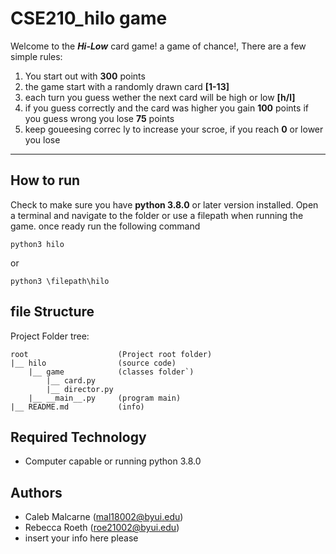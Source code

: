 # CSE210_hilo game
Welcome to the **_Hi-Low_** card game! a game of chance!, There are a few simple rules:

1. You start out with **300** points
2. the game start with a randomly drawn card **[1-13]**
3. each turn you guess wether the next card    will be high or low **[h/l]**
4. if you guess correctly and the card was higher you gain **100** points if you guess wrong you lose **75** points
5. keep goueesing correc ly to increase your scroe, if you reach **0** or lower you lose

---

## How to run
Check to make sure you have **python 3.8.0** or later version installed. Open a terminal
and navigate to the folder or use a filepath when running the game. once ready run the following command
```
python3 hilo
```
or
```
python3 \filepath\hilo
```

## file Structure
Project Folder tree:
```
root                    (Project root folder)
|__ hilo                (source code)
    |__ game            (classes folder`)
        |__ card.py
        |__ director.py
    |__ __main__.py     (program main)
|__ README.md           (info)
```
## Required Technology
* Computer capable or running python 3.8.0

## Authors
* Caleb Malcarne (mal18002@byui.edu)
* Rebecca Roeth (roe21002@byui.edu)
* insert your info here please  